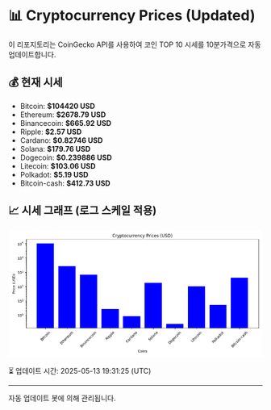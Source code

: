 
# 📊 Cryptocurrency Prices (Updated)

이 리포지토리는 CoinGecko API를 사용하여 코인 TOP 10 시세를 10분가격으로 자동 업데이트합니다.

## 💰 현재 시세
- Bitcoin: **$104420 USD**
- Ethereum: **$2678.79 USD**
- Binancecoin: **$665.92 USD**
- Ripple: **$2.57 USD**
- Cardano: **$0.82746 USD**
- Solana: **$179.76 USD**
- Dogecoin: **$0.239886 USD**
- Litecoin: **$103.06 USD**
- Polkadot: **$5.19 USD**
- Bitcoin-cash: **$412.73 USD**

## 📈 시세 그래프 (로그 스케일 적용)
![Crypto Prices](crypto_prices.png)

⏳ 업데이트 시간: 2025-05-13 19:31:25 (UTC)

---
자동 업데이트 봇에 의해 관리됩니다.

